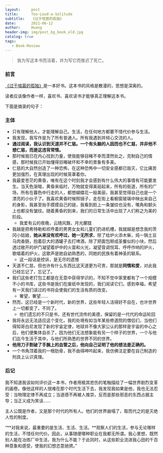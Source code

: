 ```yaml
---
layout:     post
title:      Too-Loud-a-Solitude
subtitle:   《过于喧嚣的孤独》
date:       2021-06-12
author:     Huang
header-img: img/post_bg_book_old.jpg
catalog: true
tags:
   - Book-Review
---
```


> 我为写这本书而活着，并为写它而推迟了死亡。

### 前言

[《过于喧嚣的孤独》](https://book.douban.com/subject/26220767/)是一本好书。这本书的风格是散漫的，思想是深奥的。

读者应该像作者一样，喜欢书、喜欢读书才能够真正理解这本书。

下面是摘录的句子：

###  主体

* 只有理解他人，才能理解自己。生活，在任何地方都要不惜代价参与生活。
* 我发现，我写作是为了所有普通人。所有我遇到并倾心交流的人。
* **通过阅读，我认识到天道并不仁慈。一个有头脑的人因而也不仁慈，并非他不想仁慈，而是这违背常情。**
* 那时候我已在内心找到力量，使我能够目睹不幸而漠然处之，克制自己的情感，那时候我已开始懂得目睹破坏和不幸的景象有多美。
* 仁慈的大自然创造了一种恐怖，在这种恐怖中一切安全感都已毁灭，它比痛苦更加强烈，在真理出现的时候笼罩着你。
* 我最爱苍茫的黄昏，唯有在这个时刻我才会感到有什么伟大的事情有可能要发生。当天色渐暗，黄昏来临时，万物就变得美丽起来，所有的街道，所有的广场，所有在暮色中行走的人，都想蝴蝶花一般美丽，我甚至觉得自己也是一个漂亮的小伙子了。我喜欢黄昏时候照镜子，走在街上看橱窗玻璃中映出来自己的身影，我甚至抬手摸摸自己的链，我看到脸上一条皱纹也没有，嘴角和额头上也都没有皱纹。随着黄昏的到来，我们的日常生活中出现了人们称之为美的阶段。
  * 我爱有云的夜晚，云随风飘，月光朦胧
* 我越是把希特勒和欢呼着的男男女女和儿童们扔进机槽，我就越是想念我的茨冈小姑娘，**她从来没有欢呼过，她一无所求**，除了给炉火添木柴，炖一锅土豆马肉香肠，抱着巨大的酒罐子去打啤酒，除了把面包掰成圣餐似的小块，然后透过敞开的炉门凝望着炉中的火苗和火光，凝望音调悦耳、呼呼作响的炉火，歌唱着的炉火，这歌声是她自幼熟悉的，同她的民族有着神圣的联系。
  * 这一段话是控诉，是无尽的遗憾
* 天道不仁慈，但也许有什么东西比这天道更为可贵，那就是**同情和爱**，对此我已经忘记了，忘记了。
* 我们这些老打包工都是在无意中获得学识的，不知不觉中家里都有了一个规模不小的书库，这些书是我们在废纸中发现的，我们阅读它们，感到幸福，希望有一天我们读过的书将会使我们的生活有质的改变。
  * 奢望，奢望……
* 然而，这已经是一个新时代，新的世界，这些年轻人活得好不自在，也许世界上一切都变了，不同了。
  * 他们遗忘的不只是书，还有世代流传的美德，保留的是一代代的命运轮回
* 我将永远无法适应这个变化，我的处境有如当年某些修道院的僧侣们，当他们得知哥白尼发现了新的宇宙定律，地球并不像大家公认的那样是宇宙的中心之后，他们便集体自杀了，因为他们无法想象能有另一个样子的世界，一个与他们迄今生活于其中，与他们所熟悉的世界不同的世界。
* **他用刀子割破了手腕上的血管之后，他向自己证明了他的想法是正确的。**
* 一个书角顶着我的一根肋骨，我不由得呻吟起来，我仿佛注定要在自己制造的刑具上认识真理。

### 后记

我不知道我该如何评价这一本书，作者用极其悲伤的笔触描绘了一幅世界剧烈变革的画卷。像他这样的人很难在那个时代生活下去，我发现我如果是他，我也无法忍受：当物理定律不再成立；当道德不再被人推崇，反而是那些邪恶的东西占据主导；当正义成为笑话……

主人公既是作者，又是那个时代的所有人。他们的世界崩塌了，取而代之的是灭绝人性的制度。

“**对我来说，最重要的是生活、生活、生活。**观察人们的生活，参与无论哪样的生活，不惜任何代价。因此，从事随便哪种职业在我都无所谓。我心里想，既然别人能在冶炼厂中生活，我为什么不能？于此同时，从这些职业流进我心田的千百种意象和感受，使我的幻想恣意驰骋。”
